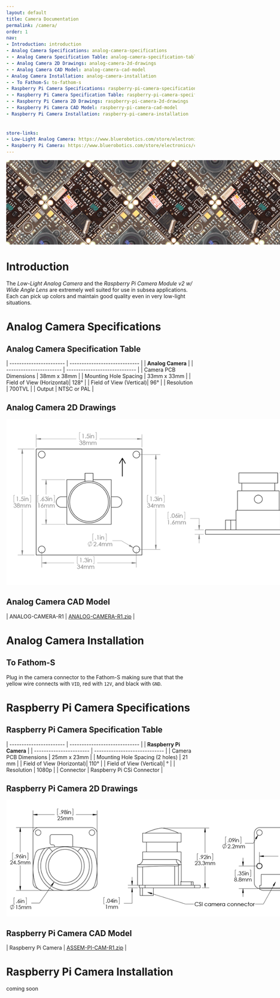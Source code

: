```yaml
---
layout: default
title: Camera Documentation
permalink: /camera/
order: 1
nav:
- Introduction: introduction
- Analog Camera Specifications: analog-camera-specifications
- - Analog Camera Specification Table: analog-camera-specification-table
- - Analog Camera 2D Drawings: analog-camera-2d-drawings
- - Analog Camera CAD Model: analog-camera-cad-model
- Analog Camera Installation: analog-camera-installation
- - To Fathom-S: to-fathom-s
- Raspberry Pi Camera Specifications: raspberry-pi-camera-specifications
- - Raspberry Pi Camera Specification Table: raspberry-pi-camera-specification-table
- - Raspberry Pi Camera 2D Drawings: raspberry-pi-camera-2d-drawings
- - Raspberry Pi Camera CAD Model: raspberry-pi-camera-cad-model
- Raspberry Pi Camera Installation: raspberry-pi-camera-installation


store-links:
- Low-Light Analog Camera: https://www.bluerobotics.com/store/electronics/low-light-ntsc-camera/
- Raspberry Pi Camera: https://www.bluerobotics.com/store/electronics/cam-rpi-wide-r1/
---
```


<img src="/analog-camera/cam-banner.png" class="img-responsive" style="max-width:900px"  />

# Introduction

The <em>Low-Light Analog Camera</em> and the <em>Raspberry Pi Camera Module v2 w/ Wide Angle Lens</em> are extremely well suited for use in subsea applications. Each can pick up colors and maintain good quality even in very low-light situations. 



# Analog Camera Specifications

## Analog Camera Specification Table

| ----------------------- | ----------------------------- |
|               **Analog Camera**                         |
| ----------------------- | ----------------------------- |
| Camera PCB Dimensions   | 38mm x 38mm                   |
| Mounting Hole Spacing  | 33mm x 33mm                    |
| Field of View (Horizontal)|   128&deg;                  |
| Field of View (Vertical)|       96&deg;                 |
| Resolution              | 700TVL                        |
| Output                  | NTSC or PAL                   |


## Analog Camera 2D Drawings

<img src="/analog-camera/ANALOG-CAM-R1.png" class="img-responsive" style="max-width:900px" />


## Analog Camera CAD Model

| ANALOG-CAMERA-R1 | [ANALOG-CAMERA-R1.zip](/analog-camera/ANALOG-CAMERA-R1.zip) |

# Analog Camera Installation

## To Fathom-S

Plug in the camera connector to the Fathom-S making sure that that the yellow wire connects with `VID`, red with `12V`, and black with `GND`. 


# Raspberry Pi Camera Specifications

## Raspberry Pi Camera Specification Table

| ----------------------- | ----------------------------- |
|               **Raspberry Pi Camera**                   |
| ----------------------- | ----------------------------- |
| Camera PCB Dimensions   | 25mm x 23mm                   |
| Mounting Hole Spacing (2 holes)  | 21 mm                |
| Field of View (Horizontal)|   110&deg;                  |
| Field of View (Vertical)|       &deg;                 |
| Resolution              | 1080p                      |
| Connector               | Raspberry Pi CSi Connector    |

## Raspberry Pi Camera 2D Drawings

<img src="/analog-camera/RPI3-R1.png" class="img-responsive" style="max-width:900px" />

## Raspberry Pi Camera CAD Model

| Raspberry Pi Camera | [ASSEM-PI-CAM-R1.zip](/analog-camera/ASSEM-PI-CAM-R1.zip) |

# Raspberry Pi Camera Installation

coming soon 


